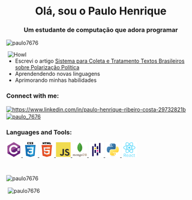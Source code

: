<h1 align="center">Olá, sou o Paulo Henrique</h1>
<h3 align="center">Um estudante de computação que adora programar</h3>

<p align="left"> <img src="https://komarev.com/ghpvc/?username=paulo7676&label=Profile%20views&color=0e75b6&style=flat" alt="paulo7676" /> </p>

<img align="right" src="https://c.tenor.com/IRsPgEwtpKkAAAAd/calcifer-fire.gif" alt="Howl" width="500" >

- Escrevi o artigo [Sistema para Coleta e Tratamento Textos Brasileiros sobre Polarização Política](https://doi.org/10.5753/sbsi.2021.15342)
- Aprendendendo novas linguagens
- Aprimorando minhas habilidades

<h3 align="left">Connect with me:</h3>
<p align="left">
<a href="https://linkedin.com/in/https://www.linkedin.com/in/paulo-henrique-ribeiro-costa-29732821b" target="blank"><img align="center" src="https://raw.githubusercontent.com/rahuldkjain/github-profile-readme-generator/master/src/images/icons/Social/linked-in-alt.svg" alt="https://www.linkedin.com/in/paulo-henrique-ribeiro-costa-29732821b" height="30" width="40" /></a>
<a href="https://instagram.com/paulo_7676" target="blank"><img align="center" src="https://raw.githubusercontent.com/rahuldkjain/github-profile-readme-generator/master/src/images/icons/Social/instagram.svg" alt="paulo_7676" height="30" width="40" /></a>
</p>

<h3 align="left">Languages and Tools:</h3>
<p align="left"> <a href="https://www.w3schools.com/cs/" target="_blank" rel="noreferrer"> <img src="https://raw.githubusercontent.com/devicons/devicon/master/icons/csharp/csharp-original.svg" alt="csharp" width="40" height="40"/> </a> <a href="https://www.w3schools.com/css/" target="_blank" rel="noreferrer"> <img src="https://raw.githubusercontent.com/devicons/devicon/master/icons/css3/css3-original-wordmark.svg" alt="css3" width="40" height="40"/> </a> <a href="https://www.w3.org/html/" target="_blank" rel="noreferrer"> <img src="https://raw.githubusercontent.com/devicons/devicon/master/icons/html5/html5-original-wordmark.svg" alt="html5" width="40" height="40"/> </a> <a href="https://developer.mozilla.org/en-US/docs/Web/JavaScript" target="_blank" rel="noreferrer"> <img src="https://raw.githubusercontent.com/devicons/devicon/master/icons/javascript/javascript-original.svg" alt="javascript" width="40" height="40"/> </a> <a href="https://www.mongodb.com/" target="_blank" rel="noreferrer"> <img src="https://raw.githubusercontent.com/devicons/devicon/master/icons/mongodb/mongodb-original-wordmark.svg" alt="mongodb" width="40" height="40"/> </a> <a href="https://pandas.pydata.org/" target="_blank" rel="noreferrer"> <img src="https://raw.githubusercontent.com/devicons/devicon/2ae2a900d2f041da66e950e4d48052658d850630/icons/pandas/pandas-original.svg" alt="pandas" width="40" height="40"/> </a> <a href="https://www.python.org" target="_blank" rel="noreferrer"> <img src="https://raw.githubusercontent.com/devicons/devicon/master/icons/python/python-original.svg" alt="python" width="40" height="40"/> </a> <a href="https://reactjs.org/" target="_blank" rel="noreferrer"> <img src="https://raw.githubusercontent.com/devicons/devicon/master/icons/react/react-original-wordmark.svg" alt="react" width="40" height="40"/> </a> </p>
<br>
<p><img align="left" src="https://github-readme-stats.vercel.app/api/top-langs?username=paulo7676&show_icons=true&locale=en&layout=compact" alt="paulo7676" /></p>
<br>
<p>&nbsp;<img align="center" src="https://github-readme-stats.vercel.app/api?username=paulo7676&show_icons=true&locale=en" alt="paulo7676" /></p>
